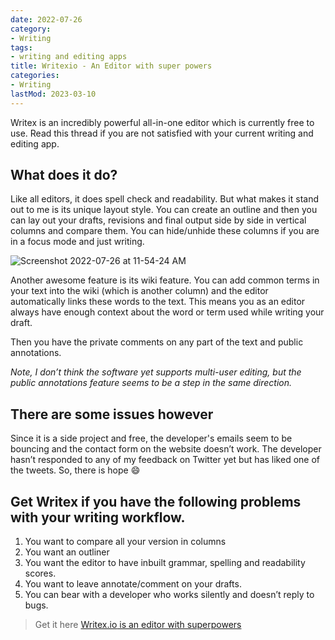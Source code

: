 ```yaml
---
date: 2022-07-26
category:
- Writing
tags:
- writing and editing apps
title: Writexio - An Editor with super powers
categories:
- Writing
lastMod: 2023-03-10
---
```

Writex is an incredibly powerful all-in-one editor which is currently free to use. Read this thread if you are not satisfied with your current writing and editing app.

## What does it do?

Like all editors, it does spell check and readability. But what makes it stand out to me is its unique layout style. You can create an outline and then you can lay out your drafts, revisions and final output side by side in vertical columns and compare them. You can hide/unhide these columns if you are in a focus mode and just writing.

![Screenshot 2022-07-26 at 11-54-24 AM](https://mataroa.blog/images/690c3526.png)

Another awesome feature is its wiki feature. You can add common terms in your text into the wiki (which is another column) and the editor automatically links these words to the text. This means you as an editor always have enough context about the word or term used while writing your draft.

Then you have the private comments on any part of the text and public annotations.

*Note, I don’t think the software yet supports multi-user editing, but the public annotations feature seems to be a step in the same direction.*

## There are some issues however

Since it is a side project and free, the developer's emails seem to be bouncing and the contact form on the website doesn’t work. The developer hasn’t responded to any of my feedback on Twitter yet but has liked one of the tweets. So, there is hope 😄

## Get Writex if you have the following problems with your writing workflow.
1. You want to compare all your version in columns
2. You want an outliner
3. You want the editor to have inbuilt grammar, spelling and readability scores.
4. You want to leave annotate/comment on your drafts.
5. You can bear with a developer who works silently and doesn’t reply to bugs.

> Get it here [Writex.io](http://writex.io/)[ is an editor with superpowers](https://writex.io/)
